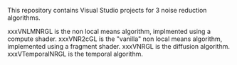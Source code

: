 This repository contains Visual Studio projects for 3 noise reduction algorithms.  

xxxVNLMNRGL is the non local means algorithm, implmented using a compute shader.
xxxVNR2cGL is the "vanilla" non local means algorithm, implemented using a fragment shader.
xxxVNRGL is the diffusion algorithm.
xxxVTemporalNRGL is the temporal algorithm.  
